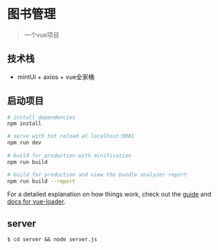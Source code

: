 # 图书管理

> 一个vue项目

## 技术栈
- mintUi + axios + vue全家桶

## 启动项目

``` bash
# install dependencies
npm install

# serve with hot reload at localhost:8081
npm run dev
  
# build for production with minification
npm run build

# build for production and view the bundle analyzer report
npm run build --report
```

For a detailed explanation on how things work, check out the [guide](http://vuejs-templates.github.io/webpack/) and [docs for vue-loader](http://vuejs.github.io/vue-loader).


## server 
```
$ cd server && node server.js
```
